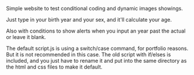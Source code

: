Simple website to test conditional coding and dynamic images showings.

Just type in your birth year and your sex, and it'll calculate your age.

Also with conditions to show alerts when you input an year past the actual or leave it blank.

The default script.js is using a switch/case command, for portfolio reasons. But it is not recommended in this case. The old script with if/elses is included, and you just have to rename it and put into the same directory as the html and css files to make it default.
